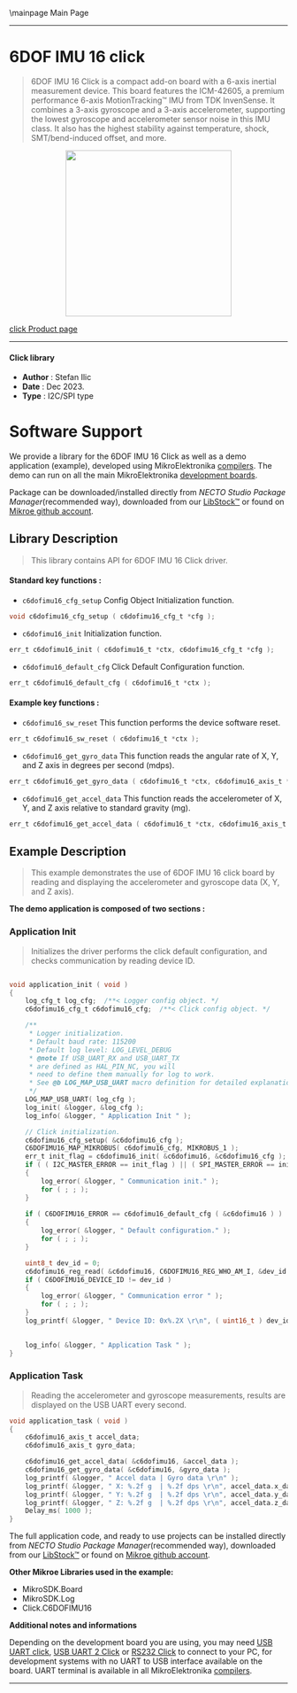 \mainpage Main Page

---
# 6DOF IMU 16 click

> 6DOF IMU 16 Click is a compact add-on board with a 6-axis inertial measurement device. This board features the ICM-42605, a premium performance 6-axis MotionTracking™ IMU from TDK InvenSense. It combines a 3-axis gyroscope and a 3-axis accelerometer, supporting the lowest gyroscope and accelerometer sensor noise in this IMU class. It also has the highest stability against temperature, shock, SMT/bend-induced offset, and more.

<p align="center">
  <img src="https://download.mikroe.com/images/click_for_ide/6dofimu16_click.png" height=300px>
</p>

[click Product page](https://www.mikroe.com/6dof-imu-16-click)

---


#### Click library

- **Author**        : Stefan Ilic
- **Date**          : Dec 2023.
- **Type**          : I2C/SPI type


# Software Support

We provide a library for the 6DOF IMU 16 Click
as well as a demo application (example), developed using MikroElektronika
[compilers](https://www.mikroe.com/necto-studio).
The demo can run on all the main MikroElektronika [development boards](https://www.mikroe.com/development-boards).

Package can be downloaded/installed directly from *NECTO Studio Package Manager*(recommended way), downloaded from our [LibStock&trade;](https://libstock.mikroe.com) or found on [Mikroe github account](https://github.com/MikroElektronika/mikrosdk_click_v2/tree/master/clicks).

## Library Description

> This library contains API for 6DOF IMU 16 Click driver.

#### Standard key functions :

- `c6dofimu16_cfg_setup` Config Object Initialization function.
```c
void c6dofimu16_cfg_setup ( c6dofimu16_cfg_t *cfg );
```

- `c6dofimu16_init` Initialization function.
```c
err_t c6dofimu16_init ( c6dofimu16_t *ctx, c6dofimu16_cfg_t *cfg );
```

- `c6dofimu16_default_cfg` Click Default Configuration function.
```c
err_t c6dofimu16_default_cfg ( c6dofimu16_t *ctx );
```

#### Example key functions :

- `c6dofimu16_sw_reset` This function performs the device software reset.
```c
err_t c6dofimu16_sw_reset ( c6dofimu16_t *ctx );
```

- `c6dofimu16_get_gyro_data` This function reads the angular rate of X, Y, and Z axis in degrees per second (mdps).
```c
err_t c6dofimu16_get_gyro_data ( c6dofimu16_t *ctx, c6dofimu16_axis_t *gyro_data );
```

- `c6dofimu16_get_accel_data` This function reads the accelerometer of X, Y, and Z axis relative to standard gravity (mg).
```c
err_t c6dofimu16_get_accel_data ( c6dofimu16_t *ctx, c6dofimu16_axis_t *accel_data );
```

## Example Description

> This example demonstrates the use of 6DOF IMU 16 click board by reading and displaying 
 the accelerometer and gyroscope data (X, Y, and Z axis).

**The demo application is composed of two sections :**

### Application Init

> Initializes the driver performs the click default configuration, 
  and checks communication by reading device ID.

```c

void application_init ( void )
{
    log_cfg_t log_cfg;  /**< Logger config object. */
    c6dofimu16_cfg_t c6dofimu16_cfg;  /**< Click config object. */

    /** 
     * Logger initialization.
     * Default baud rate: 115200
     * Default log level: LOG_LEVEL_DEBUG
     * @note If USB_UART_RX and USB_UART_TX 
     * are defined as HAL_PIN_NC, you will 
     * need to define them manually for log to work. 
     * See @b LOG_MAP_USB_UART macro definition for detailed explanation.
     */
    LOG_MAP_USB_UART( log_cfg );
    log_init( &logger, &log_cfg );
    log_info( &logger, " Application Init " );

    // Click initialization.
    c6dofimu16_cfg_setup( &c6dofimu16_cfg );
    C6DOFIMU16_MAP_MIKROBUS( c6dofimu16_cfg, MIKROBUS_1 );
    err_t init_flag = c6dofimu16_init( &c6dofimu16, &c6dofimu16_cfg );
    if ( ( I2C_MASTER_ERROR == init_flag ) || ( SPI_MASTER_ERROR == init_flag ) )
    {
        log_error( &logger, " Communication init." );
        for ( ; ; );
    }
    
    if ( C6DOFIMU16_ERROR == c6dofimu16_default_cfg ( &c6dofimu16 ) )
    {
        log_error( &logger, " Default configuration." );
        for ( ; ; );
    }

    uint8_t dev_id = 0;
    c6dofimu16_reg_read( &c6dofimu16, C6DOFIMU16_REG_WHO_AM_I, &dev_id );
    if ( C6DOFIMU16_DEVICE_ID != dev_id )
    {
        log_error( &logger, " Communication error " );
        for ( ; ; );
    }
    log_printf( &logger, " Device ID: 0x%.2X \r\n", ( uint16_t ) dev_id );

    
    log_info( &logger, " Application Task " );
}

```

### Application Task

> Reading the accelerometer and gyroscope measurements, results are displayed on the USB UART every second.

```c
void application_task ( void )
{
    c6dofimu16_axis_t accel_data;
    c6dofimu16_axis_t gyro_data;

    c6dofimu16_get_accel_data( &c6dofimu16, &accel_data );
    c6dofimu16_get_gyro_data( &c6dofimu16, &gyro_data );
    log_printf( &logger, " Accel data | Gyro data \r\n" );
    log_printf( &logger, " X: %.2f g  | %.2f dps \r\n", accel_data.x_data, gyro_data.x_data );
    log_printf( &logger, " Y: %.2f g  | %.2f dps \r\n", accel_data.y_data, gyro_data.y_data );
    log_printf( &logger, " Z: %.2f g  | %.2f dps \r\n", accel_data.z_data, gyro_data.z_data );
    Delay_ms( 1000 );
}
```

The full application code, and ready to use projects can be installed directly from *NECTO Studio Package Manager*(recommended way), downloaded from our [LibStock&trade;](https://libstock.mikroe.com) or found on [Mikroe github account](https://github.com/MikroElektronika/mikrosdk_click_v2/tree/master/clicks).

**Other Mikroe Libraries used in the example:**

- MikroSDK.Board
- MikroSDK.Log
- Click.C6DOFIMU16

**Additional notes and informations**

Depending on the development board you are using, you may need
[USB UART click](https://www.mikroe.com/usb-uart-click),
[USB UART 2 Click](https://www.mikroe.com/usb-uart-2-click) or
[RS232 Click](https://www.mikroe.com/rs232-click) to connect to your PC, for
development systems with no UART to USB interface available on the board. UART
terminal is available in all MikroElektronika
[compilers](https://shop.mikroe.com/compilers).

---
